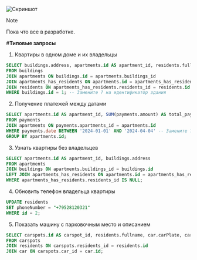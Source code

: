 ![Скриншот](https://cdn.discordapp.com/attachments/1218231417465606184/1225890706137288785/image.png?ex=6622c6b0&is=661051b0&hm=b556d3e9893ef690bbca4451255f0801dde3348cdc48b5270ec6ca543e89c7c5&)

> [!NOTE]
> Пока что все в разработке.
> 
#**Типовые запросы**

1. Квартиры в одном доме и их владельцы
```sql
SELECT buildings.address, apartments.id AS apartment_id, residents.fullname
FROM buildings
JOIN apartments ON buildings.id = apartments.buildings_id
JOIN apartments_has_residents ON apartments.id = apartments_has_residents.apartments_id
JOIN residents ON apartments_has_residents.residents_id = residents.id
WHERE buildings.id = 1; -- Замените ? на идентификатор здания
```

2. Получение платежей между датами
```sql
SELECT apartments.id AS apartment_id, SUM(payments.amount) AS total_payments
FROM payments
JOIN apartments ON payments.apartments_id = apartments.id
WHERE payments.date BETWEEN '2024-01-01' AND '2024-04-04' -- Замените ? на начальную и конечную дату периода
GROUP BY apartments.id;
```

3. Узнать квартиры без владельцев
```sql
SELECT apartments.id AS apartment_id, buildings.address
FROM apartments
JOIN buildings ON apartments.buildings_id = buildings.id
LEFT JOIN apartments_has_residents ON apartments.id = apartments_has_residents.apartments_id
WHERE apartments_has_residents.residents_id IS NULL;
```
4. Обновить телефон владельца квартиры
```sql
UPDATE residents
SET phoneNumber = "+79528120321"
WHERE id = 2;
```

5. Показать машину с парковочным место и описанием
```sql
SELECT carspots.id AS carspot_id, residents.fullname, car.carPlate, carspots.description
FROM carspots
JOIN residents ON carspots.residents_id = residents.id
JOIN car ON carspots.car_id = car.id;
```
